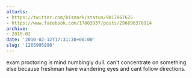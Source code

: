```yaml
---
alturls:
- https://twitter.com/bismark/status/9017967625
- https://www.facebook.com/17803937/posts/296696378914
archive:
- 2010-02
date: '2010-02-12T17:31:30+00:00'
slug: '1265995890'
---
```


exam proctoring is mind numbingly dull. can't concentrate on something else because freshman have wandering eyes and cant follow directions.

